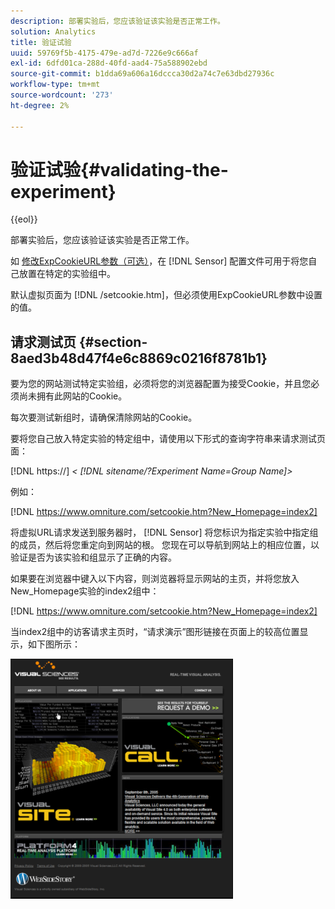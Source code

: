 ```yaml
---
description: 部署实验后，您应该验证该实验是否正常工作。
solution: Analytics
title: 验证试验
uuid: 59769f5b-4175-479e-ad7d-7226e9c666af
exl-id: 6dfd01ca-288d-40fd-aad4-75a588902ebd
source-git-commit: b1dda69a606a16dccca30d2a74c7e63dbd27936c
workflow-type: tm+mt
source-wordcount: '273'
ht-degree: 2%

---
```


# 验证试验{#validating-the-experiment}

{{eol}}

部署实验后，您应该验证该实验是否正常工作。

如 [修改ExpCookieURL参数（可选）](../../home/c-undst-ctrld-exp/t-en-ctrld-exp/c-mod-expckurl-prm.md#concept-215bf86bab4e4ec0b0cc803ec48a8fcf)，在 [!DNL Sensor] 配置文件可用于将您自己放置在特定的实验组中。

默认虚拟页面为 [!DNL /setcookie.htm]，但必须使用ExpCookieURL参数中设置的值。

## 请求测试页 {#section-8aed3b48d47f4e6c8869c0216f8781b1}

要为您的网站测试特定实验组，必须将您的浏览器配置为接受Cookie，并且您必须尚未拥有此网站的Cookie。

每次要测试新组时，请确保清除网站的Cookie。

要将您自己放入特定实验的特定组中，请使用以下形式的查询字符串来请求测试页面：

[!DNL https://] *&lt; [!DNL sitename/?Experiment Name=Group Name]>*

例如：

[!DNL https://www.omniture.com/setcookie.htm?New_Homepage=index2]

将虚拟URL请求发送到服务器时， [!DNL Sensor] 将您标识为指定实验中指定组的成员，然后将您重定向到网站的根。 您现在可以导航到网站上的相应位置，以验证是否为该实验和组显示了正确的内容。

如果要在浏览器中键入以下内容，则浏览器将显示网站的主页，并将您放入New_Homepage实验的index2组中：

[!DNL https://www.omniture.com/setcookie.htm?New_Homepage=index2]

当index2组中的访客请求主页时，“请求演示”图形链接在页面上的较高位置显示，如下图所示：

![](assets/TestPage.png)
